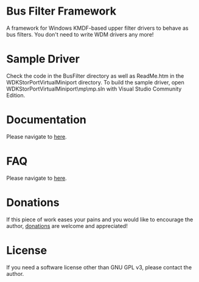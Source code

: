 # Bus Filter Framework
A framework for Windows KMDF-based upper filter drivers to behave as bus filters. You don't need to write WDM drivers any more!
# Sample Driver
Check the code in the BusFilter directory as well as ReadMe.htm in the WDKStorPortVirtualMiniport directory. To build the sample driver, open WDKStorPortVirtualMiniport\mp\mp.sln with Visual Studio Community Edition.
# Documentation
Please navigate to [here](https://bus-filter-framework.blogspot.tw/p/documentation.html).
# FAQ
Please navigate to [here](https://bus-filter-framework.blogspot.tw/p/faq.html).
# Donations
If this piece of work eases your pains and you would like to encourage the author, [donations](https://bus-filter-framework.blogspot.com/p/donation.html) are welcome and appreciated!
# License
If you need a software license other than GNU GPL v3, please contact the author.
